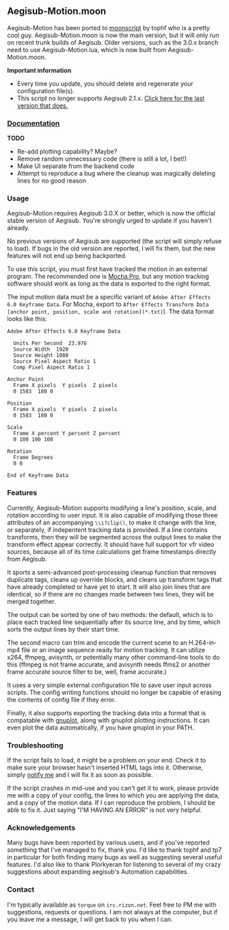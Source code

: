 ## Aegisub-Motion.moon ##

Aegisub-Motion has been ported to [moonscript][moonscript] by tophf who is a pretty cool guy.  Aegisub-Motion.moon is now the main version, but it will only run on recent trunk builds of Aegisub. Older versions, such as the 3.0.x branch need to use Aegisub-Motion.lua, which is now built from Aegisub-Motion.moon.

**Important information**
- Every time you update, you should delete and regenerate your configuration file(s).
- This script no longer supports Aegisub 2.1.x. [Click here for the last version that does.][oldver]

### [Documentation][docu] ###

**TODO**
- Re-add plotting capability? Maybe?
- Remove random unnecessary code (there is still a lot, I bet!)
- Make UI separate from the backend code
- Attempt to reproduce a bug where the cleanup was magically deleting lines for no good reason

### Usage ###

Aegisub-Motion requires Aegisub 3.0.X or better, which is now the official stable version of Aegisub. You're strongly urged to update if you haven't already.

No previous versions of Aegisub are supported (the script will simply refuse to load). If bugs in the old version are reported, I will fix them, but the new features will not end up being backported.

To use this script, you must first have tracked the motion in an external program. The recommended one is [Mocha Pro][mocha], but any motion tracking software should work as long as the data is exported to the right format.

The input motion data must be a specific variant of `Adobe After Effects 6.0 Keyframe Data`. For Mocha, export to `After Effects Transform Data [anchor point, position, scale and rotation](*.txt)`). The data format looks like this:

    Adobe After Effects 6.0 Keyframe Data

      Units Per Second  23.976
      Source Width  1920
      Source Height 1080
      Source Pixel Aspect Ratio 1
      Comp Pixel Aspect Ratio 1

    Anchor Point
      Frame X pixels  Y pixels  Z pixels
      0 1583  180 0

    Position
      Frame X pixels  Y pixels  Z pixels
      0 1583  180 0

    Scale
      Frame X percent Y percent Z percent
      0 100 100 100

    Rotation
      Frame Degrees
      0 0

    End of Keyframe Data

### Features ###

Currently, Aegisub-Motion supports modifying a line's position, scale, and rotation according to user input. It is also capable of modifying those three attributes of an accompanying `\\i?clip()`, to make it change with the line, or separately, if indepentent tracking data is provided. If a line contains transforms, then they will be segmented across the output lines to make the transform effect appear correctly. It should have full support for vfr video sources, because all of its time calculations get frame timestamps directly from Aegisub.

It sports a semi-advanced post-processing cleanup function that removes duplicate tags, cleans up override blocks, and cleans up transform tags that have already completed or have yet to start. It will also join lines that are identical, so if there are no changes made between two lines, they will be merged together.

The output can be sorted by one of two methods: the default, which is to place each tracked line sequentially after its source line, and by time, which sorts the output lines by their start time.

The second macro can trim and encode the current scene to an H.264-in-mp4 file or an image sequence ready for motion tracking. It can utilize x264, ffmpeg, avisynth, or potentially many other command-line tools to do this (ffmpeg is not frame accurate, and avisynth needs ffms2 or another frame accurate source filter to be, well, frame accurate.)

It uses a very simple external configuration file to save user input across scripts. The config writing functions should no longer be capable of erasing the contents of config file if they error.

Finally, it also supports exporting the tracking data into a format that is compatable with [gnuplot][gnuplot], along with gnuplot plotting instructions. It can even plot the data automatically, if you have gnuplot in your PATH.

### Troubleshooting ###

If the script fails to load, it might be a problem on your end. Check it to make sure your browser hasn't inserted HTML tags into it. Otherwise, simply [notify me](#contact) and I will fix it as soon as possible.

If the script crashes in mid-use and you can't get it to work, please provide me with a copy of your config, the lines to which you are applying the data, and a copy of the motion data. If I can reproduce the problem, I should be able to fix it. Just saying "I'M HAVING AN ERROR" is not very helpful.

### Acknowledgements ###

Many bugs have been reported by various users, and if you've reported something that I've managed to fix, thank you. I'd like to thank tophf and tp7 in particular for both finding many bugs as well as suggesting several useful features. I'd also like to thank Plorkyeran for listening to several of my crazy suggestions about expanding aegisub's Automation capabilities.

### Contact ###

I'm typically available as `torque` on `irc.rizon.net`. Feel free to PM me with suggestions, requests or questions. I am not always at the computer, but if you leave me a message, I will get back to you when I can.

[moonscript]: http://moonscript.org/
[moonscriptcommit]: https://github.com/Aegisub/Aegisub/commit/19854e207a2f8f703f73791a0a0f887a4a6cd964
[oldver]: https://github.com/torque/Aegisub-Motion/tree/legacy
[docu]: https://github.com/torque/Aegisub-Motion/wiki
[aegplork]: http://plorkyeran.com/aegisub/
[mocha]: http://www.imagineersystems.com/
[gnuplot]: http://www.gnuplot.info/